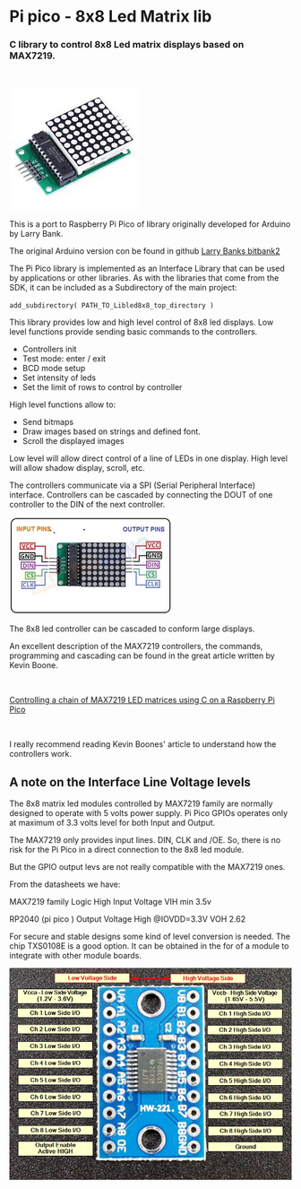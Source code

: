 # Pi pico - 8x8 Led Matrix lib
### C library to control 8x8 Led matrix displays based on MAX7219.
<br>

![8x8 led picture](led8x8_1.jpeg)
<br>

This is a port to Raspberry Pi Pico of library originally developed for Arduino by Larry Bank.

The original Arduino version con be found in github [Larry Banks bitbank2](https://github.com/bitbank2/MAX7219)


The Pi Pico library is implemented as an Interface Library that can be used by applications or other libraries. As with the libraries that come from the SDK, it can be included as a Subdirectory of the main project:
<br>

`add_subdirectory( PATH_TO_Libled8x8_top_directory )`
<br>



This library provides low and high level control of 8x8 led displays.
Low level functions provide sending basic commands to the controllers.
- Controllers init
- Test mode: enter / exit
- BCD mode setup
- Set intensity of leds
- Set the limit of rows to control by controller

High level functions allow to:
- Send bitmaps
- Draw images based on strings and defined font.
- Scroll the displayed images


Low level will allow direct control of a line of LEDs in one display.
High level will allow shadow display, scroll, etc.

The controllers communicate via a SPI (Serial Peripheral Interface) interface.
Controllers can be cascaded by connecting the DOUT of one controller to the DIN of the next controller.
<br>

![8x8 led pinout](led8x8_pinout.jpeg)
<br>

The 8x8 led controller can be cascaded to conform large displays.

An excellent description of the MAX7219 controllers, the commands, programming and cascading can be found in the great article written by Kevin Boone.

<br>

[Controlling a chain of MAX7219 LED matrices using C on a Raspberry Pi Pico](https://kevinboone.me/pico7219.html?i=1)

<br>

I really recommend reading Kevin Boones' article to understand how the controllers work.

## A note on the Interface Line Voltage levels

The 8x8 matrix led modules controlled by MAX7219 family are normally designed to operate with 5 volts power supply.
Pi Pico GPIOs operates only at maximum of 3.3 volts level for both Input and Output.

The MAX7219 only provides input lines. DIN, CLK and /OE. So, there is no risk for the Pi Pico in a direct connection to the 8x8 led module.

But the GPIO output levs are not really compatible with the MAX7219 ones.

From the datasheets we have:

MAX7219 family
Logic High Input Voltage 
VIH min 3.5v

RP2040 (pi pico )
Output Voltage High @IOVDD=3.3V
VOH 2.62

For secure and stable designs some kind of level conversion is needed.
The chip TXS0108E is a good option. It can be obtained in the for of a module to integrate with other module boards.

![Level converter](TXS0108E-8-Channel-Logic-Level-Shifter-Connections.jpg)




